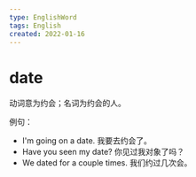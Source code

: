 ```yaml
---
type: EnglishWord
tags: English
created: 2022-01-16
---
```


# date

动词意为约会；名词为约会的人。

例句：

- I'm going on a date. 我要去约会了。
- Have you seen my date? 你见过我对象了吗？
- We dated for a couple times. 我们约过几次会。
